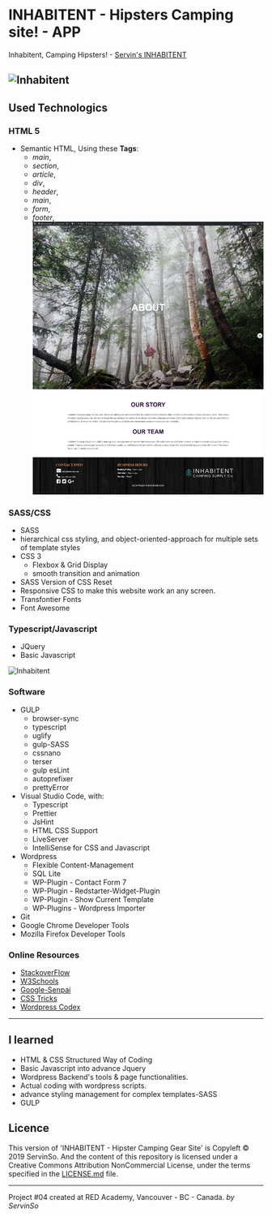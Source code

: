 ﻿# INHABITENT - Hipsters Camping site! - APP

Inhabitent, Camping Hipsters! - [Servin's INHABITENT](http://soservin07.github.io/servin-inhabitent/)


![Inhabitent](https://github.com/soservin07/servin-inhabitent/Screenshot2.jpg)
-----------------------------------------------

## Used Technologics

### HTML 5

* Semantic HTML, Using these **Tags**:
  * _main_,
  * _section_,
  * _article_,
  * _div_,
  * _header_,
  * _main_,
  * _form_,
  * _footer_,
![Inhabitent](https://github.com/soservin07/servin-inhabitent/blob/master/Screenshot1.jpg)
### SASS/CSS

* SASS
* hierarchical css styling, and object-oriented-approach for multiple sets of template styles
* CSS 3
  * Flexbox & Grid Display
  * smooth transition and animation
* SASS Version of CSS Reset
* Responsive CSS to make this website work an any screen.
* Transfontier Fonts
* Font Awesome

### Typescript/Javascript

* JQuery
* Basic Javascript

![Inhabitent](https://github.com/soservin07/servin-inhabitent/Screenshot3.jpg)

### Software

* GULP
  * browser-sync
  * typescript
  * uglify
  * gulp-SASS
  * cssnano
  * terser
  * gulp esLint
  * autoprefixer
  * prettyError
* Visual Studio Code, with:
  * Typescript
  * Prettier
  * JsHint
  * HTML CSS Support
  * LiveServer
  * IntelliSense for CSS and Javascript
* Wordpress
    * Flexible Content-Management
    * SQL Lite
    * WP-Plugin - Contact Form 7
    * WP-Plugin - Redstarter-Widget-Plugin
    * WP-Plugin - Show Current Template
    * WP-Plugins - Wordpress Importer
* Git
* Google Chrome Developer Tools
* Mozilla Firefox Developer Tools

### Online Resources

* [StackoverFlow](https://stackoverflow.com/)
* [W3Schools](https://www.w3schools.com/)
* [Google-Senpai](https://www.google.com/)
* [CSS Tricks](http://css-tricks.com)
* [Wordpress Codex](https://codex.wordpress.org)


-----------------------------------------------

## I learned

* HTML & CSS Structured Way of Coding
* Basic Javascript into advance Jquery
* Wordpress Backend's tools & page functionalities.
* Actual coding with wordpress scripts.
* advance styling management for complex templates-SASS
* GULP


## Licence

This version of 'INHABITENT - Hipster Camping Gear Site' is Copyleft © 2019 ServinSo. And the content of this repository is licensed under a Creative Commons Attribution NonCommercial License, under the terms specified in the [LICENSE.md](LICENSE.md) file.

-----------------------------------------------

Project #04 created at RED Academy, Vancouver - BC - Canada.
_by ServinSo_
